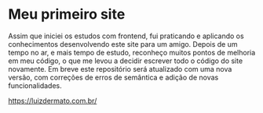 # Meu primeiro site

Assim que iniciei os estudos com frontend, fui praticando e aplicando os conhecimentos desenvolvendo este site para um amigo.
Depois de um tempo no ar, e mais tempo de estudo, reconheço muitos pontos de melhoria em meu código, o que me levou a decidir escrever todo o código do site novamente. Em breve este repositório será atualizado com uma nova versão, com correções de erros de semântica e adição de novas funcionalidades. 

https://luizdermato.com.br/
